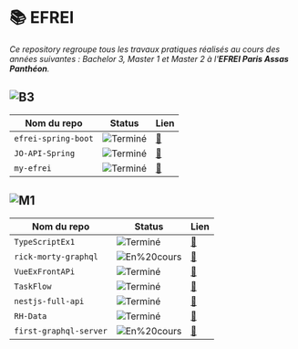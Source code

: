 # 📚 EFREI

_Ce repository regroupe tous les travaux pratiques réalisés au cours des années suivantes : Bachelor 3, Master 1 et Master 2 à l'__EFREI Paris Assas Panthéon__._


## ![B3](https://img.shields.io/badge/B3-blue)

| Nom du repo | Status | Lien |
|----------------|--------|------|
| `efrei-spring-boot` | ![Terminé](https://img.shields.io/badge/Terminé-brightgreen) | [🔗](https://github.com/armanceau/efrei-spring-boot) |
| `JO-API-Spring` | ![Terminé](https://img.shields.io/badge/Terminé-brightgreen) | [🔗](https://github.com/armanceau/JO-API-Spring) |
| `my-efrei` | ![Terminé](https://img.shields.io/badge/Terminé-brightgreen) | [🔗](https://github.com/armanceau/my-efrei) |

## ![M1](https://img.shields.io/badge/M1-8A2BE2)

| Nom du repo | Status | Lien |
|----------------|--------|------|
| `TypeScriptEx1` | ![Terminé](https://img.shields.io/badge/Terminé-brightgreen) | [🔗](https://github.com/armanceau/TypeScriptEx1) |
| `rick-morty-graphql` | ![En%20cours](https://img.shields.io/badge/En%20cours-FF6600) | [🔗](https://github.com/armanceau/rick-morty-graphql) |
| `VueExFrontAPi` | ![Terminé](https://img.shields.io/badge/Terminé-brightgreen) | [🔗](https://github.com/armanceau/VueExFrontAPi) |
| `TaskFlow` | ![Terminé](https://img.shields.io/badge/Terminé-brightgreen) | [🔗](https://github.com/armanceau/TaskFlow) |
| `nestjs-full-api` | ![Terminé](https://img.shields.io/badge/Terminé-brightgreen) | [🔗](https://github.com/armanceau/nestjs-full-api) |
| `RH-Data` | ![Terminé](https://img.shields.io/badge/Terminé-brightgreen) | [🔗](https://github.com/armanceau/RH-Data) |
| `first-graphql-server` | ![En%20cours](https://img.shields.io/badge/En%20cours-FF6600) | [🔗](https://github.com/armanceau/first-graphql-server) |
